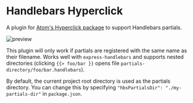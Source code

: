 # Handlebars Hyperclick

A plugin for [Atom's Hyperclick package](https://github.com/facebook-atom/hyperclick) to support Handlebars partials.

![preview](https://user-images.githubusercontent.com/32510202/70080835-97779480-1607-11ea-93ee-12d9d8f7624a.gif)

This plugin will only work if partials are registered with the same name as their filename. Works well with
`express-handlebars` and supports nested directories (clicking `{{> foo/bar }}` opens file `partials-directory/foo/bar.handlebars`).

By default, the current project root directory is used as the partials directory. You can change this by specifying `"hbsPartialsDir": "./my-partials-dir"` in `package.json`.

